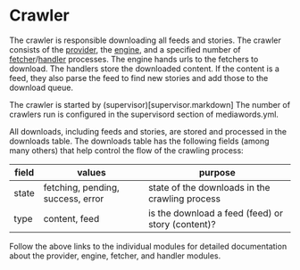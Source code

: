 Crawler
=======

The crawler is responsible downloading all feeds and stories.  The crawler consists of the
[provider](../lib/MediaWords/Crawler/Provider.pm), the [engine](../lib/MediaWords/Crawler/Engine.pm), and a specified
number of [fetcher](../lib/MediaWords/Crawler/Fetcher.pm)/[handler](../lib/MediaWords/Crawler/Handler.pm) processes.
The engine hands urls to the fetchers to download.  The handlers store the downloaded content.  If the content is a
feed, they also parse the feed to find new stories and add those to the download queue.

The crawler is started by (supervisor)[supervisor.markdown]  The number of crawlers run is configured in the supervisord section of
mediawords.yml.

All downloads, including feeds and stories, are stored and processed in the downloads table.  The downloads table has
the following fields (among many others) that help control the flow of the crawling process:

| field | values                            | purpose
| ----- | --------------------------------- | ------------------------------------------------------
| state | fetching, pending, success, error | state of the downloads in the crawling process
| type  | content, feed                     | is the download a feed (feed) or story (content)?

Follow the above links to the individual modules for detailed documentation about the provider, engine, fetcher, and
handler modules.
